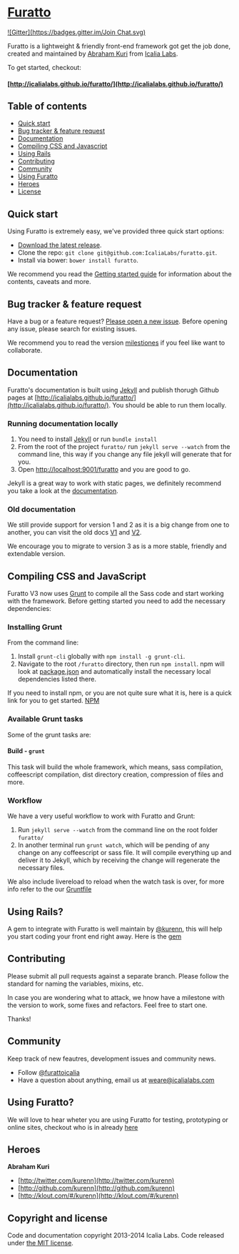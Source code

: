 # [Furatto](https://github.com/IcaliaLabs/furatto)
[![Gitter](https://badges.gitter.im/Join Chat.svg)](https://gitter.im/IcaliaLabs/furatto?utm_source=badge&utm_medium=badge&utm_campaign=pr-badge&utm_content=badge)

Furatto is a lightweight & friendly front-end framework got get the job done, created and maintained by [Abraham Kuri](https://twitter.com/kurenn) from [Icalia Labs](http://twitter.com/icalialabs).


To get started, checkout:

#### [http://icalialabs.github.io/furatto/](http://icalialabs.github.io/furatto/)

## Table of contents
- [Quick start](#quick-start)
- [Bug tracker & feature request](#bug-tracker-&-feature-request)
- [Documentation](#documentation)
- [Compiling CSS and Javascript](#compiling-css-and-javascript)
- [Using Rails](#using-rails)
- [Contributing](#contributing)
- [Community](#community)
- [Using Furatto](#using-furatto)
- [Heroes](#heroes)
- [License](#license)

## Quick start

Using Furatto is extremely easy, we've provided three quick start options:

* [Download the latest release](http://icalialabs.github.io/furatto/).
* Clone the repo: `git clone git@github.com:IcaliaLabs/furatto.git`.
* Install via bower: `bower install furatto`.

We recommend you read the  [Getting started guide](http://icalialabs.github.io/furatto/docs/) for information about the contents, caveats and more.


## Bug tracker & feature request

Have a bug or a feature request? [Please open a new issue](https://github.com/IcaliaLabs/furatto/issues). Before opening any issue, please search for existing issues.

We recommend you to read the version [milestiones](https://github.com/IcaliaLabs/furatto/issues?milestone=2&state=open) if you feel like want to collaborate.


## Documentation

Furatto's documentation is built using [Jekyll](http://jekyllrb.com/) and publish thorugh Github pages at [http://icalialabs.github.io/furatto/](http://icalialabs.github.io/furatto/). You should be able to run them locally.

### Running documentation locally

1. You need to install [Jekyll](http://jekyllrb.com/) or run `bundle install`
2. From the root of the project `furatto/` run `jekyll serve --watch` from the command line, this way if you change any file jekyll will generate that for you.
3. Open <http://localhost:9001/furatto> and you are good to go.

Jekyll is a great way to work with static pages, we definitely recommend you take a look at the [documentation](http://jekyllrb.com/docs/home).

### Old documentation

We still provide support for version 1 and 2 as it is a big change from one to another, you can visit the old docs [V1](http://icalialabs.github.io/furatto/old_docs/v1/) and [V2](http://icalialabs.github.io/furatto/old_docs/v2/).

We encourage you to migrate to version 3 as is a more stable, friendly and extendable version.

## Compiling CSS and JavaScript

Furatto V3 now uses [Grunt](http://gruntjs.com/) to compile all the Sass code and start working with the framework. Before getting started you need to add the necessary dependencies:

### Installing Grunt

From the command line:

1. Install `grunt-cli` globally with `npm install -g grunt-cli`.
2. Navigate to the root `/furatto` directory, then run `npm install`. npm will look at [package.json](https://github.com/icalialabs/furatto/blob/master/package.json) and automatically install the necessary local dependencies listed there.

If you need to install npm, or you are not quite sure what it is, here is a quick link for you to get started. [NPM](https://github.com/npm/npm)

### Available Grunt tasks

Some of the grunt tasks are:

#### Build - `grunt`
This task will build the whole framework, which means, sass compilation, coffeescript compilation, dist directory creation, compression of files and more.

### Workflow

We have a very useful workflow to work with Furatto and Grunt:

1. Run `jekyll serve --watch` from the command line on the root folder `furatto/`
2. In another terminal run `grunt watch`, which will be pending of any change on any coffeescript or sass file. It will compile everything up and deliver it to Jekyll, which by receiving the change will regenerate the necessary files.

We also include livereload to reload when the watch task is over, for more info refer to the our [Gruntfile](https://github.com/IcaliaLabs/furatto/blob/v3.0.0/Gruntfile.js)

## Using Rails?

A gem to integrate with Furatto is well maintain by [@kurenn](https://twitter.com/kurenn), this will help you start coding your front end right away. Here is the [gem](https://github.com/IcaliaLabs/furatto-rails)

## Contributing

Please submit all pull requests against a separate branch. Please follow the standard for naming the variables, mixins, etc.

In case you are wondering what to attack, we hnow have a milestone with the version to work, some fixes and refactors. Feel free to start one.

Thanks!

## Community

Keep track of new feautres, development issues and community news.

* Follow [@furattoicalia](https://twitter.com/furattoicalia)
* Have a question about anything, email us at weare@icalialabs.com

## Using Furatto?

We will love to hear wheter you are using Furatto for testing, prototyping or online sites, checkout who is in already [here](https://github.com/IcaliaLabs/furatto/blob/master/USING_FURATTO.md)


## Heroes

**Abraham Kuri**

+ [http://twitter.com/kurenn](http://twitter.com/kurenn)
+ [http://github.com/kurenn](http://github.com/kurenn)
+ [http://klout.com/#/kurenn](http://klout.com/#/kurenn)


## Copyright and license

Code and documentation copyright 2013-2014 Icalia Labs. Code released under [the MIT license](LICENSE).
